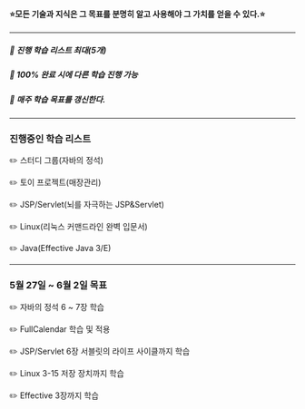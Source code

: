 #### ⭐️모든 기술과 지식은 그 목표를 분명히 알고 사용해야 그 가치를 얻을 수 있다.⭐️

---

##### 📌 진행 학습 리스트 최대(5개)

##### 📌 100% 완료 시에 다른 학습 진행 가능

##### 📌 매주 학습 목표를 갱신한다.

---

### 진행중인 학습 리스트

✏️ 스터디 그룹(자바의 정석)

✏️ 토이 프로젝트(매장관리)

✏️ JSP/Servlet(뇌를 자극하는 JSP&Servlet)

✏️ Linux(리눅스 커맨드라인 완벽 입문서)

✏️ Java(Effective Java 3/E)

---

### 5월 27일 ~ 6월 2일 목표

✏️ 자바의 정석 6 ~ 7장 학습

✏️ FullCalendar 학습 및 적용

✏️ JSP/Servlet 6장 서블릿의 라이프 사이클까지 학습

✏️ Linux 3-15 저장 장치까지 학습

✏️ Effective 3장까지 학습
